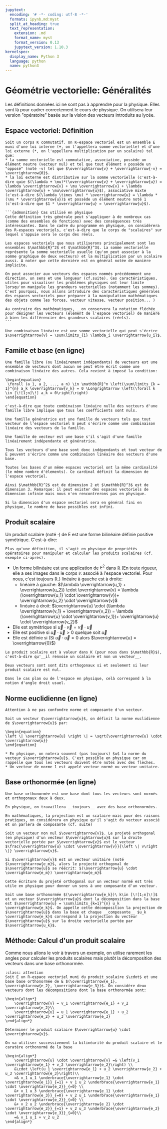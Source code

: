 ```yaml
---
jupytext:
  encoding: '# -*- coding: utf-8 -*-'
  formats: ipynb,md:myst
  split_at_heading: true
  text_representation:
    extension: .md
    format_name: myst
    format_version: 0.13
    jupytext_version: 1.10.3
kernelspec:
  display_name: Python 3
  language: python
  name: python3
---
```


# Géométrie vectorielle: Généralités
Les définitions données ici ne sont pas à apprendre pour la physique. Elles sont là pour cadrer correctement le cours de physique. On utilisera leur version "opératoire" basée sur la vision des vecteurs introduits au lycée.

## Espace vectoriel: Définition


````{topic} Espace vetoriel (pas à apprendre)
Soit un corps K commutatif. Un K-espace vectoriel est un ensemble E muni d'une loi interne (+, on l'appellera somme vectorielle) et d'une loi externe (*, on l'appellera multiplication par un scalaire) tel que:
* la somme vectorielle est commutative, associative, possède un élément neutre (vecteur nul) et tel que tout élément v possède un "opposé" (noté -v) tel que $\overrightarrow{v} + \overrightarrow{-v} = \overrightarrow{0}$.
* la loi externe est distributive sur la somme vectorielle (c'est-à-dire quie $(\lambda + \mu)*(\overrightarrow{v} + \overrightarrow{u}) = \lambda \overrightarrow{v} + \mu \overrightarrow{v} + \lambda \overrightarrow{u} + \mu\overrightarrow{u}$), associative mixte (c'est-à-dire $(\lambda \times \mu) * \overrightarrow{u} = \lambda * (\mu * \overrightarrow{u})$ et possède un élément neutre noté 1 (c'est-à-dire que $1 * \overrightarrow{u} = \overrightarrow{u}$).

```{admonition} Cas utilisé en physique
Cette définition très générale peut s'appliquer à de nombreux cas (comme des ensembles de fonctions) avec des conséquences très intéressantes. Dans le cadre du programme en physique, on considèrera des R-espaces vectoriels, c'est-à-dire que le corps de "scalaires" sur lequel s'appuie sera le corps des réels.

Les espaces vectoriels que nous utiliserons principalement sont les ensembles $\mathbb{R}^2$ et $\mathbb{R}^3$. La somme vectorielle représente la somme vectorielle usuelle (qu'on peut associer à la somme graphique de deux vecteurs) et la multiplication par un scalaire aussi. A noter que cette dernière est en général notée de manière implicite.

On peut associer aux vecteurs des espaces nommés précédemment une direction, un sens et une longueur (cf.suite). Ces caractéristiques, utiles pour visualiser les problèmes physiques ont leur limite lorsqu'on manipule les grandeurs vectorielles (notamment les sommes). C'est pourquoi, nous allons introduire des caractéristiques générales des espaces vectoriels pour préparer à la manipulation mathématiques des objets comme les forces, vecteur vitesse, vecteur position... )

Au contraire des mathématiques, __on conservera la notation fléchée__ pour désigner les vecteurs (élément de l'espace vectoriel) de manière à bien les différencier des grandeurs scalaires (réels).
```
````

````{important} Combinaison linéaire
Une combinaison linéaire est une somme vectorielle qui peut s'écrire $\overrightarrow{v} = \sum\limits_{i} \lambda_i \overrightarrow{u_i}$.
````

## Famille et base (en ligne)
````{topic} Famille libre
Une famille libre (ou linéairement indépendants) de vecteurs est une ensemble de vecteurs dont aucun ne peut être écrit comme une combinaison linéaire des autres. Cela revient à imposé la condition:

\begin{equation}
 \forall (a_1, a_2, ..., a_n) \in \mathbb{R}^n \left(\sum\limits_{k = 1}^{n} a_k \overrightarrow{v_k} = 0 \Longrightarrow \left(\forall k \in [\![1;n]\!] a_k = 0\right)\right)
\end{equation}

c'est-à-dire que toute combinaison linéaire nulle des vecteurs d'une famille libre implique que tous les coefficients sont nuls.
````
````{topic} Famille génératrice
Une famille génératrice est une famille de vecteurs tels que tout vecteur de l'espace vectoriel E peut s'écrire comme une combinaison linéaire des vecteurs de la famille.
````
````{topic} Base
Une famille de vecteur est une base s'il s'agit d'une famille linéairement indépendante et génératrice.

Tous les vecteurs d'une base sont donc indépendants et tout vecteur de E peuvent s'écrire comme une combinaison linéaire des vecteurs d'une base.
````
````{topic} Dimension d'un espace vectoriel (Admis)
Toutes les bases d'un même espaces vectoriel ont la même cardinalité (le même nombre d'élements). Ce cardinal définit la dimension de l'espace vectoriel.

Ainsi $\mathbb{R}^2$ est de dimension 2 et $\mathbb{R}^3$ est de dimension 3. Remarque: il peut exister des espaces vectoriels de dimension infinie mais nous n'en rencontrerons pas en physique.
````
````{topic} Nombre de base
Si la dimension d'un espace vectoriel sera en général fini en physique, le nombre de base possibles est infini.
````

## Produit scalaire
Un produit scalaire (noté $\cdot$) de E est une forme bilinéaire définie positive symétrique. C'est-à-dire:

````{margin} Remarque
Plus qu'une définition, il s'agit en physique de propriétés opératoires pour manipuler et calculer les produits scalaires (cf. exemple ci-après).
````
* Un forme bilinéaire est une application de $E^2$ dans $\mathbb{R}$ (En toute rigueur, elle a ses images dans le corps $\mathbb{K}$ associé à l'espace vectoriel. Pour nous, c'est toujours $\mathbb{R}$.) linéaire à gauche est à droite:
    * linéaire à gauche: $(\lambda \overrightarrow{u_1} + \overrightarrow{u_2}) \cdot \overrightarrow{v} = \lambda (\overrightarrow{u_1} \cdot \overrightarrow{v})+ \overrightarrow{u_2} \cdot \overrightarrow{v}$
    * linéaire à droit: $\overrightarrow{u} \cdot (\lambda \overrightarrow{v_1} + \overrightarrow{v_2}) = \lambda (\overrightarrow{u} \cdot \overrightarrow{v_1})+ \overrightarrow{u} \cdot \overrightarrow{v_2}$
* Elle est symétrique si $\overrightarrow{u}\cdot \overrightarrow{v} = \overrightarrow{v} \cdot \overrightarrow{u}$
* Elle est positive si $\overrightarrow{u} \cdot \overrightarrow{u} > 0$ quelque soit $\overrightarrow{u}$
* Elle est définie si (Si $\overrightarrow{u} \cdot \overrightarrow{u} = 0$ alors $\overrightarrow{u} = \overrightarrow{0}$)


````{attention}
Le produit scalaire est à valeur dans K (pour nous dans $\mathbb{R}$), c'est-à-dire qu'__il renvoie un scalaire et non un vecteur__.
````

````{topic} Vecteurs orthogonaux
Deux vecteurs sont sont dits orthogonaux si et seulement si leur produit scalaire est nul.

Dans le cas plan ou de l'espace en physique, celà correspond à la notion d'angle droit usuel.
````

## Norme euclidienne (en ligne)
```{margin}
Attention à ne pas confondre norme et composante d'un vecteur.
```
````{topic} Norme euclidienne
Soit un vecteur $\overrightarrow{u}$, on définit la norme euclidienne de $\overrightarrow{u}$ par:

\begin{equation}
\left \| \overrightarrow{u}	\right \| = \sqrt{\overrightarrow{u} \cdot \overrightarrow{u}}
\end{equation}

* En physique, on notera souvent (pas toujours) $u$ la norme du vecteur $\overrightarrow{u}$. C'est possible en physique car on rappelle que tous les vecteurs doivent être notés avec des flèches.
* Un vecteur de norme 1 est appelé vecteur normé ou vecteur unitaire.
````

## Base orthonormée (en ligne)
````{topic} Base orthonormée
Une base orthonormée est une base dont tous les vecteurs sont normés et orthogonaux deux à deux.

En physique, on travaillera __toujours__ avec des base orthonormées.
````

````{margin} Remarque
En mathématiques, la projection est un scalaire mais pour des raisons pratiques, on considérera en physique qu'il s'agit du vecteur associé et on parlera de composante (cf. suite)
````
````{topic} Projection orthogonale sur une droite vectorielle
Soit un vecteur non nul $\overrightarrow{v}$. Le projeté orthogonal (en physique) d'un vecteur $\overrightarrow{u}$ sur la droite vectorielle portée par $\overrightarrow{v}$ est le vecteur $\frac{\overrightarrow{u} \cdot \overrightarrow{v}}{\left \| v\right \|} \overrightarrow{v}$.

Si $\overrightarrow{v}$ est un vecteur unitaire (noté $\overrightarrow{e_m}$, alors le projecté orthogonal de $\overrightarrow{u}$ se réécrit: $(\overrightarrow{u} \cdot \overrightarrow{e_m}) \overrightarrow{e_m}$

Cette écriture du projeté orthogonal sur un vecteur normé est très utile en physique pour donner un sens à une composante d'un vecteur.
````

````{topic} Projection dans une base orthonormée
Soit une base orthonormée $(\overrightarrow{e_k})\ k\in [\![1;n]\!]$ et un vecteur $\overrightarrow{u}$ dont la décomposition dans la base est $\overrightarrow{u} = \sum\limits_{k=1}^{n} u_k \overrightarrow{e_k}$. On appelle cette décomposition la projection de $\overrightarrow{u}$ dans la base et chaque __composante__ $u_k \overrightarrow{e_k}$ correspond à la projection du vecteur $\overrightarrow{u}$ sur la droite vectorielle portée par $\overrightarrow{u_k}$.
````

## Méthode: Calcul d'un produit scalaire
Comme nous allons le voir à travers un exemple, on utilise rarement les angles pour calculer les produits scalaires mais plutôt la décomposition des vecteurs dans une base orthonormée.


````{admonition} Exercice 
:class: attention
Soit E un R-espace vectoriel muni du produit scalaire $\cdot$ et une base base orthonormée de E $(\overrightarrow{e_1}, \overrightarrow{e_2}, \overrightarrow{e_3})$. On considère deux vecteurs dont les décompositions dont la base orthonormée sont:

\begin{align*}
	\overrightarrow{v} = v_1 \overrightarrow{e_1} + v_2 \overrightarrow{e_2}\\
	\overrightarrow{u} = u_1 \overrightarrow{e_1} + u_2 \overrightarrow{e_2} + u_3 \overrightarrow{e_3}
\end{align*}

Déterminer le produit scalaire $\overrightarrow{u} \cdot \overrightarrow{v}$.
````

````{topic} Correction
On va utiliser successivement la bilinéarité du produit scalaire et le caratère orthonormé de la base

\begin{align*}
	\overrightarrow{u} \cdot \overrightarrow{v} =& \left(v_1 \overrightarrow{e_1} + v_2 \overrightarrow{e_2}\right) \\
	&\cdot \left(u_1 \overrightarrow{e_1} + u_2 \overrightarrow{e_2} + u_3 \overrightarrow{e_3}\right)\\
	=& v_1 u_1 \underbrace{\overrightarrow{e_1} \cdot \overrightarrow{e_1}}_{=1} + v_1 u_2 \underbrace{\overrightarrow{e_1} \cdot \overrightarrow{e_2}}_{=0} \\
	&+ v_1 u_3 \underbrace{\overrightarrow{e_1} \cdot \overrightarrow{e_3}}_{=0} + v_2 u_1 \underbrace{\overrightarrow{e_1} \cdot \overrightarrow{e_2}}_{=0} \\
	&+ v_2 u_2 \underbrace{\overrightarrow{e_2} \cdot \overrightarrow{e_2}}_{=1} + v_2 u_3 \underbrace{\overrightarrow{e_2} \cdot \overrightarrow{e_3}}_{=0}\\
	=& v_1 u_1 + v_2 u_2
\end{align*}
````

